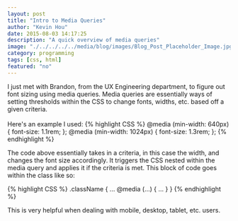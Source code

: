 ```yaml
---
layout: post
title: "Intro to Media Queries"
author: "Kevin Hou"
date: 2015-08-03 14:17:25
description: "A quick overview of media queries"
image: "./../../../../media/blog/images/Blog_Post_Placeholder_Image.jpg"
category: programming
tags: [css, html]
featured: "no"
---
```

I just met with Brandon, from the UX Engineering department, to figure out font sizing using media queries. Media queries are essentially ways of setting thresholds within the CSS to change fonts, widths, etc. based off a given criteria.
<br />
<br />
Here's an example I used:
{% highlight CSS %}
@media (min-width: 640px) {
    font-size: 1.1rem;
};
   @media (min-width: 1024px) {
    font-size: 1.3rem;
};
{% endhighlight %}

The code above essentially takes in a criteria, in this case the width, and changes the font size accordingly. It triggers the CSS nested within the media query and applies it if the criteria is met. This block of code goes within the class like so:

{% highlight CSS %}
.className {
  ...
  @media (...) {
    ...
  }
}
{% endhighlight %}

This is very helpful when dealing with mobile, desktop, tablet, etc. users.